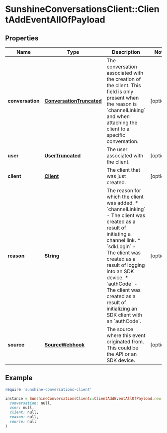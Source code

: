 # SunshineConversationsClient::ClientAddEventAllOfPayload

## Properties

| Name | Type | Description | Notes |
| ---- | ---- | ----------- | ----- |
| **conversation** | [**ConversationTruncated**](ConversationTruncated.md) | The conversation associated with the creation of the client. This field is only present when the reason is &#x60;channelLinking&#x60; and when attaching the client to a specific conversation.  | [optional] |
| **user** | [**UserTruncated**](UserTruncated.md) | The user associated with the client. | [optional] |
| **client** | [**Client**](Client.md) | The client that was just created. | [optional] |
| **reason** | **String** | The reason for which the client was added. * &#x60;channelLinking&#x60; - The client was created as a result of initiating a channel link. * &#x60;sdkLogin&#x60; - The client was created as a result of logging into an SDK device. * &#x60;authCode&#x60; - The client was created as a result of initializing an SDK client with an &#x60;authCode&#x60;.  | [optional] |
| **source** | [**SourceWebhook**](SourceWebhook.md) | The source where this event originated from. This could be the API or an SDK device. | [optional] |

## Example

```ruby
require 'sunshine-conversations-client'

instance = SunshineConversationsClient::ClientAddEventAllOfPayload.new(
  conversation: null,
  user: null,
  client: null,
  reason: null,
  source: null
)
```

